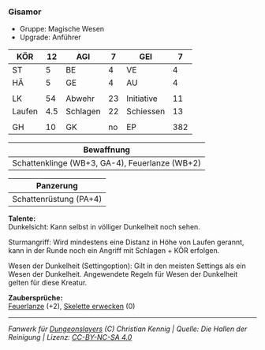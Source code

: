 ### Gisamor  
- Gruppe: Magische Wesen  
- Upgrade: Anführer  

| KÖR | 12 | AGI | 7 | GEI | 7 |
| --- | --- | --- | --- | --- | --- |
| ST | 5 | BE | 4 | VE | 4 |
| HÄ | 5 | GE | 4 | AU | 4 |
|  |  |  |  |  |  |
| LK | 54 | Abwehr | 23 | Initiative | 11 |
| Laufen | 4.5 | Schlagen | 22 | Schiessen | 13 |
|  |  |  |  |  |  |
| GH | 10 | GK | no | EP | 382 |


| Bewaffnung |
| --- |
| Schattenklinge (WB+3, GA-4), Feuerlanze (WB+2) |


| Panzerung |
| --- |
| Schattenrüstung (PA+4) |


**Talente:**  
Dunkelsicht: Kann selbst in völliger Dunkelheit noch sehen.

Sturmangriff: Wird mindestens eine Distanz in Höhe von Laufen gerannt, kann in der Runde noch ein Angriff mit Schlagen + KÖR erfolgen.

Wesen der Dunkelheit (Settingoption): Gilt in den meisten Settings als ein Wesen der Dunkelheit. Angewendete Regeln für Wesen der Dunkelheit gelten für diese Kreatur.


**Zaubersprüche:**  
[Feuerlanze](/grw/zauber/feuerlanze.md) (+2), [Skelette erwecken](/grw/zauber/skelette-erwecken.md) (0)




___
*Fanwerk für [Dungeonslayers](https://www.dungeonslayers.net/) (C) Christian Kennig | Quelle: Die Hallen der Reinigung | Lizenz: [CC-BY-NC-SA 4.0](https://creativecommons.org/licenses/by-nc-sa/4.0/deed.de)*